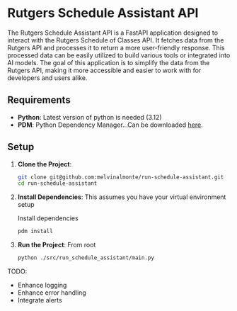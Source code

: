 # Rutgers Schedule Assistant API

The Rutgers Schedule Assistant API is a FastAPI application designed to interact with the Rutgers Schedule of Classes API. It fetches data from the Rutgers API and processes it to return a more user-friendly response. This processed data can be easily utilized to build various tools or integrated into AI models. The goal of this application is to simplify the data from the Rutgers API, making it more accessible and easier to work with for developers and users alike.

## Requirements

- **Python**: Latest version of python is needed (3.12)
- **PDM**: Python Dependency Manager...Can be downloaded [here](https://pdm-project.org/latest/).

## Setup

1. **Clone the Project**:

    ```sh
    git clone git@github.com:melvinalmonte/run-schedule-assistant.git
    cd run-schedule-assistant
    ```

2. **Install Dependencies**: This assumes you have your virtual environment setup

   Install dependencies

    ```sh
    pdm install
    ```

3. **Run the Project**: From root
    
    ```sh
    python ./src/run_schedule_assistant/main.py
    ```

TODO:
* Enhance logging
* Enhance error handling
* Integrate alerts